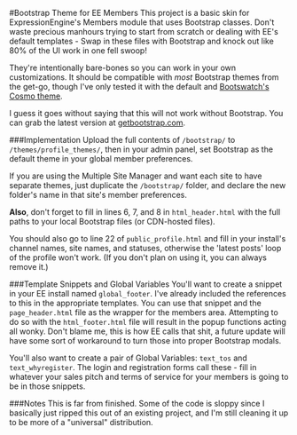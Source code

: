 #Bootstrap Theme for EE Members
This project is a basic skin for ExpressionEngine's Members module that uses Bootstrap classes. Don't waste precious manhours trying to start from scratch or dealing with EE's default templates - Swap in these files with Bootstrap and knock out like 80% of the UI work in one fell swoop!

They're intentionally bare-bones so you can work in your own customizations. It should be compatible with *most* Bootstrap themes from the get-go, though I've only tested it with the default and [Bootswatch's Cosmo theme](http://bootswatch.com/cosmo/).

I guess it goes without saying that this will not work without Bootstrap. You can grab the latest version at [getbootstrap.com](http://getbootstrap.com).

###Implementation
Upload the full contents of `/bootstrap/` to `/themes/profile_themes/`, then in your admin panel, set Bootstrap as the default theme in your global member preferences.

If you are using the Multiple Site Manager and want each site to have separate themes, just duplicate the `/bootstrap/` folder, and declare the new folder's name in that site's member preferences.

**Also**, don't forget to fill in lines 6, 7, and 8 in `html_header.html` with the full paths to your local Bootstrap files (or CDN-hosted files).

You should also go to line 22 of `public_profile.html` and fill in your install's channel names, site names, and statuses, otherwise the 'latest posts' loop of the profile won't work. (If you don't plan on using it, you can always remove it.)

###Template Snippets and Global Variables
You'll want to create a snippet in your EE install named `global_footer`. I've already included the references to this in the appropriate templates. You can use that snippet and the `page_header.html` file as the wrapper for the members area. Attempting to do so with the `html_footer.html` file will result in the popup functions acting all wonky. Don't blame me, this is how EE calls that shit, a future update will have some sort of workaround to turn those into proper Bootstrap modals.

You'll also want to create a pair of Global Variables: `text_tos` and `text_whyregister`. The login and registration forms call these - fill in whatever your sales pitch and terms of service for your members is going to be in those snippets.

###Notes
This is far from finished. Some of the code is sloppy since I basically just ripped this out of an existing project, and I'm still cleaning it up to be more of a "universal" distribution.

